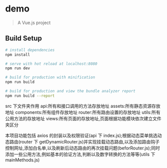 # demo

> A Vue.js project

## Build Setup

```bash
# install dependencies
npm install

# serve with hot reload at localhost:8080
npm run dev

# build for production with minification
npm run build

# build for production and view the bundle analyzer report
npm run build --report
```

src 下文件夹作用
api:所有和接口调用的方法存放地址
assets:所有静态资源存放地址
components:所有组件存放地址
router:所有路由设置的存放地址
utils:所有公用方法的存放地址
views:所有页面的存放地址,页面根据功能模块依次建立文件夹区分

本项目功能包括 axios 的封装以及权限验证(api 下 index.js);根据动态菜单挑选动态路由(router 下 getDynamicRouter.js)并实现挂载动态路由,以及添加路由钩子控制网址,添加白名单,以及刷新后动态路由的再次挂载问题(beforRouter.js);同时添加一些公用方法,例如基本的验证方法,判断以及数字转换的方法等等(utils 下 mainMethods.js)
